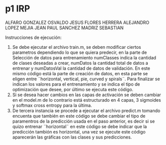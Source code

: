 # p1 IRP
ALFARO GONZALEZ OSVALDO JESUS
FLORES HERRERA ALEJANDRO
LOPEZ MEJIA JEAN PAUL
SANCHEZ MADRIZ SEBASTIAN

Instrucciones de ejecución:

1. Se debe ejecutar el archivo train.m, se deben modificar ciertos parametros dependiendo lo que se quiera predecir,
en la parte de Selección de datos para entrenamiento numClasses indica la cantidad de clases deseadas a crear, numDatos 
la cantidad total de datos a entrenar y numDatosVal la cantidad de datos de validación. En este mismo código está la parte de
creación de datos, en esta parte se eligen entre ¨horizontal, vertical, pie, curved y spirals¨. Para finalizar se indican los valores para el entrenamiento 
y se indica el tipo de optimización que desee, por último se ejecuta este código.
2. Si se desea hacer cambios en las capas de activación se deben cambiar en el model.m de lo contrario está estructurado en 4 capas, 3 sigmoides y
softmax cross entropy para la última.
3. De tercera instancia se procede a ejecutar el archivo predict.m tomando encuenta que también en este código se debe cambiar el tipo de
paramentros de la predicción usada en el paso anterior, es decir si se quizo entrenar ¨horizontal¨ en este código se debe indicar que la predicción tambión es horizontal,
una vez se ejecute este código aparecerán las gráficas con las clases y sus predicciones.

